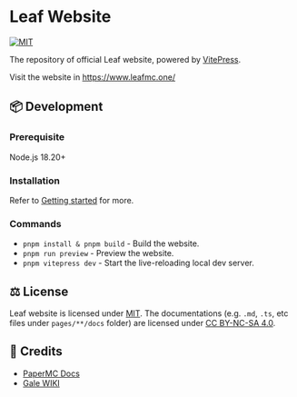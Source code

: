 # Leaf Website

[![MIT](https://img.shields.io/badge/License-MIT-lightgrey.svg?style=flat-square)](LICENSE)

The repository of official Leaf website, powered by [VitePress](https://vitepress.dev/).

Visit the website in https://www.leafmc.one/

## 📦 Development

### Prerequisite

Node.js 18.20+

### Installation

Refer to [Getting started](https://vitepress.dev/guide/getting-started/) for more.

### Commands

- `pnpm install & pnpm build` - Build the website.
- `pnpm run preview` - Preview the website.
- `pnpm vitepress dev` - Start the live-reloading local dev server.

## ⚖️ License

Leaf website is licensed under [MIT](LICENSE). The documentations (e.g. `.md`, `.ts`, etc files under `pages/**/docs` folder) are licensed under [CC BY-NC-SA 4.0](http://creativecommons.org/licenses/by-nc-sa/4.0/).

## 📜 Credits

- [PaperMC Docs](https://docs.papermc.io/paper)
- [Gale WIKI](https://github.com/GaleMC/Gale/wiki)
